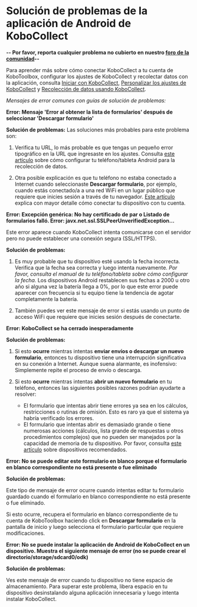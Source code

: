 # Solución de problemas de la aplicación de Android de KoboCollect

**-- Por favor, reporta cualquier problema no cubierto en nuestro
[foro de la comunidad](https://community.kobotoolbox.org/)--**

<p class="note">
    Para aprender más sobre cómo conectar KoboCollect a tu cuenta de KoboToolbox, configurar los ajustes de KoboCollect y recolectar datos con la aplicación, consulta <a href="https://support.kobotoolbox.org/kobocollect_on_android_latest.html">Iniciar con KoboCollect</a>, <a href="https://support.kobotoolbox.org/kobocollect_settings.html">Personalizar los ajustes de KoboCollect</a> y <a href="https://support.kobotoolbox.org/data_collection_kobocollect.html">Recolección de datos usando KoboCollect</a>.
</p>


_Mensajes de error comunes con guías de solución de problemas:_

**Error: Mensaje 'Error al obtener la lista de formularios' después de seleccionar 'Descargar formulario'**

**Solución de problemas:** Las soluciones más probables para este problema son:

1. Verifica tu URL, lo más probable es que tengas un pequeño error tipográfico en la URL que ingresaste en
   los ajustes. Consulta [este artículo](kobocollect_on_android_latest.md) sobre cómo configurar
   tu teléfono/tableta Android para la recolección de datos.

2. Otra posible explicación es que tu teléfono no estaba conectado a
   Internet cuando seleccionaste **Descargar formulario**, por ejemplo, cuando estás
   conectado/a a una red WiFi en un lugar público que requiere que inicies sesión
   a través de tu navegador. [Este artículo](kobocollect_on_android_latest.md) explica con
   mayor detalle cómo conectar tu dispositivo con tu cuenta.

**Error: Excepción genérica: No hay certificado de par o Listado de formularios falló. Error:
javx.net.ssl.SSLPeerUnverifiedException...**

Este error aparece cuando KoboCollect intenta comunicarse con el servidor pero
no puede establecer una conexión segura (SSL/HTTPS).

**Solución de problemas:**

1. Es muy probable que tu dispositivo esté usando la fecha incorrecta. Verifica que la fecha sea
   correcta y luego intenta nuevamente. _Por favor, consulta el manual de tu teléfono/tableta sobre cómo
   configurar la fecha._ Los dispositivos Android restablecen sus fechas a 2000 u otro año si
   alguna vez la batería llega a 0%, por lo que este error puede aparecer con frecuencia si
   tu equipo tiene la tendencia de agotar completamente la batería.

2. También puedes ver este mensaje de error si estás usando un punto de acceso WiFi que
   requiere que inicies sesión después de conectarte.

**Error: KoboCollect se ha cerrado inesperadamente**

**Solución de problemas:**

1. Si esto **ocurre** mientras intentas **enviar envíos o descargar un
   nuevo formulario**, entonces tu dispositivo tiene una interrupción significativa en su conexión a
   Internet. Aunque suena alarmante, es inofensivo: Simplemente repite el
   proceso de envío o descarga.

2. Si esto **ocurre** mientras intentas **abrir un nuevo formulario** en tu teléfono,
   entonces las siguientes posibles razones podrían ayudarte a resolver:

    - El formulario que intentas abrir tiene errores ya sea en los cálculos,
      restricciones o rutinas de omisión. Esto es raro ya que el sistema ya habría
      verificado los errores.
    - El formulario que intentas abrir es demasiado grande o tiene numerosas
      acciones (cálculos, lista grande de respuestas u otros procedimientos complejos) que no pueden ser manejados por la capacidad de memoria de tu dispositivo.
      Por favor, consulta [este artículo](devices_for_data_collection.md) sobre
      dispositivos recomendados.

**Error: No se puede editar este formulario en blanco porque el formulario en blanco correspondiente no
está presente o fue eliminado**

**Solución de problemas:**

Este tipo de mensaje de error ocurre cuando intentas editar tu formulario guardado cuando el
formulario en blanco correspondiente no está presente o fue eliminado.

Si esto ocurre, recupera el formulario en blanco correspondiente de tu cuenta de
KoboToolbox haciendo click en **Descargar formulario** en la pantalla de inicio y luego selecciona el
formulario particular que requiere modificaciones.

**Error: No se puede instalar la aplicación de Android de KoboCollect en un dispositivo. Muestra el
siguiente mensaje de error (no se puede crear el directorio/storage/sdcard0/odk)**

**Solución de problemas:**

Ves este mensaje de error cuando tu dispositivo no tiene espacio de almacenamiento. Para superar
este problema, libera espacio en tu dispositivo desinstalando alguna aplicación innecesaria y luego intenta
instalar KoboCollect.